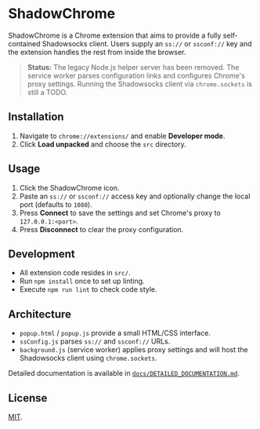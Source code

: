 # ShadowChrome

ShadowChrome is a Chrome extension that aims to provide a fully self-contained Shadowsocks client. Users supply an `ss://` or `ssconf://` key and the extension handles the rest from inside the browser.

> **Status:** The legacy Node.js helper server has been removed. The service worker parses configuration links and configures Chrome's proxy settings. Running the Shadowsocks client via `chrome.sockets` is still a TODO.

## Installation
1. Navigate to `chrome://extensions/` and enable **Developer mode**.
2. Click **Load unpacked** and choose the `src` directory.

## Usage
1. Click the ShadowChrome icon.
2. Paste an `ss://` or `ssconf://` access key and optionally change the local port (defaults to `1080`).
3. Press **Connect** to save the settings and set Chrome's proxy to `127.0.0.1:<port>`.
4. Press **Disconnect** to clear the proxy configuration.

## Development
- All extension code resides in `src/`.
- Run `npm install` once to set up linting.
- Execute `npm run lint` to check code style.

## Architecture
- `popup.html` / `popup.js` provide a small HTML/CSS interface.
- `ssConfig.js` parses `ss://` and `ssconf://` URLs.
- `background.js` (service worker) applies proxy settings and will host the Shadowsocks client using `chrome.sockets`.

Detailed documentation is available in [`docs/DETAILED_DOCUMENTATION.md`](docs/DETAILED_DOCUMENTATION.md).

## License
[MIT](LICENSE).
